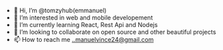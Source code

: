 - 👋 Hi, I’m @tomzyhub(emmanuel)
- 👀 I’m interested in web and mobile developement
- 🌱 I’m currently learning React, Rest Api and Nodejs
- 💞️ I’m looking to collaborate on open source and other beautiful projects
- 📫 How to reach me ..manuelvince24@gmail.com

<!---
tomzyhub/tomzyhub is a ✨ special ✨ repository because its `README.md` (this file) appears on your GitHub profile.
You can click the Preview link to take a look at your changes.
--->
